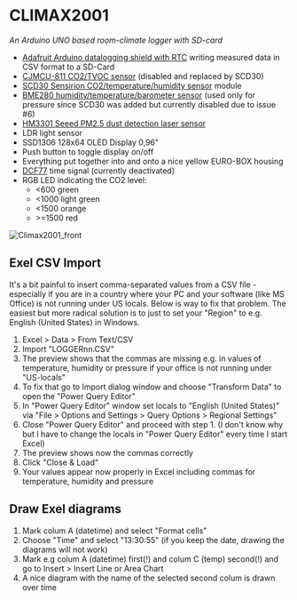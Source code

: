 # CLIMAX2001
*An Arduino UNO based room-climate logger with SD-card*

- [Adafruit Arduino datalogging shield with RTC](https://learn.adafruit.com/adafruit-data-logger-shield/overview) writing measured data in CSV format to a SD-Card
- [CJMCU-811 CO2/TVOC sensor](https://learn.adafruit.com/adafruit-ccs811-air-quality-sensor/arduino-wiring-test) (disabled and replaced by SCD30)
- [SCD30 Sensirion CO2/temperature/humidity sensor](https://www.sensirion.com/products/catalog/SCD30/) module
- [BME280 humidity/temperature/barometer sensor](https://learn.adafruit.com/adafruit-bme280-humidity-barometric-pressure-temperature-sensor-breakout/arduino-test) (used only for pressure since SCD30 was added but currently disabled due to issue #6)
- [HM3301 Seeed PM2.5 dust detection laser sensor](https://wiki.seeedstudio.com/Grove-Laser_PM2.5_Sensor-HM3301/)
- LDR light sensor
- SSD1306 128x64 OLED Display 0,96"
- Push button to toggle display on/off
- Everything put together into and onto a nice yellow EURO-BOX housing
- [DCF77](https://en.wikipedia.org/wiki/DCF77) time signal (currently deactivated)
- RGB LED indicating the CO2 level:
  - <600 green
  - <1000 light green
  - <1500 orange 
  - \>=1500 red
   
![Climax2001_front](https://user-images.githubusercontent.com/52123868/236780165-3b59ef0f-1c78-4aa1-a62c-2104123e7b28.JPG)

## Exel CSV Import
It's a bit painful to insert comma-separated values from a CSV file - especially if you are in a country where your PC and your software (like MS Office) is not running under US locals. 
Below is way to fix that problem. The easiest but more radical solution is to just to set your "Region" to e.g. English (United States) in Windows.
1. Excel > Data > From Text/CSV
2. Import "LOGGERnn.CSV"
3. The preview shows that the commas are missing e.g. in values of temperature, humidity or pressure if your office is not running under "US-locals"
4. To fix that go to Import dialog window and choose "Transform Data" to open the "Power Query Editor" 
5. In "Power Query Editor" window set locals to "English (United States)" via "File > Options and Settings > Query Options > Regional Settings"
6. Close "Power Query Editor" and proceed with step 1. (I don't know why but I have to change the locals in "Power Query Editor" every time I start Excel)
7. The preview shows now the commas correctly 
8. Click "Close & Load"
9. Your values appear now properly in Excel including commas for temperature, humidity and pressure

## Draw Exel diagrams
1. Mark colum A (datetime) and select "Format cells"
2. Choose "Time" and select "13:30:55" (if you keep the date, drawing the diagrams will not work)
3. Mark e.g colum A (datetime) first(!) and colum C (temp) second(!) and go to Insert > Insert Line or Area Chart
4. A nice diagram with the name of the selected second colum is drawn over time
